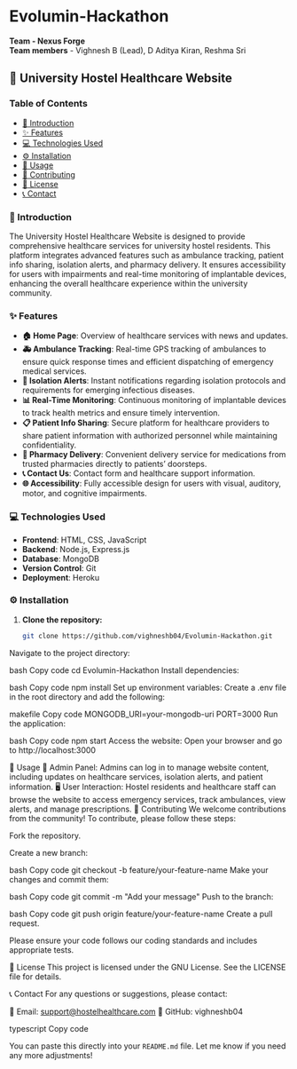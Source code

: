 # Evolumin-Hackathon
**Team - Nexus Forge**  
**Team members** - Vighnesh B (Lead), D Aditya Kiran, Reshma Sri

## 🏥 University Hostel Healthcare Website

### Table of Contents
- [📖 Introduction](#introduction)
- [✨ Features](#features)
- [💻 Technologies Used](#technologies-used)
- [⚙️ Installation](#installation)
- [🚀 Usage](#usage)
- [🤝 Contributing](#contributing)
- [📜 License](#license)
- [📞 Contact](#contact)

### 📖 Introduction

The University Hostel Healthcare Website is designed to provide comprehensive healthcare services for university hostel residents. This platform integrates advanced features such as ambulance tracking, patient info sharing, isolation alerts, and pharmacy delivery. It ensures accessibility for users with impairments and real-time monitoring of implantable devices, enhancing the overall healthcare experience within the university community.

### ✨ Features

- **🏠 Home Page**: Overview of healthcare services with news and updates.
- **🚑 Ambulance Tracking**: Real-time GPS tracking of ambulances to ensure quick response times and efficient dispatching of emergency medical services.
- **🔔 Isolation Alerts**: Instant notifications regarding isolation protocols and requirements for emerging infectious diseases.
- **📊 Real-Time Monitoring**: Continuous monitoring of implantable devices to track health metrics and ensure timely intervention.
- **📋 Patient Info Sharing**: Secure platform for healthcare providers to share patient information with authorized personnel while maintaining confidentiality.
- **🏥 Pharmacy Delivery**: Convenient delivery service for medications from trusted pharmacies directly to patients’ doorsteps.
- **📞 Contact Us**: Contact form and healthcare support information.
- **🌐 Accessibility**: Fully accessible design for users with visual, auditory, motor, and cognitive impairments.

### 💻 Technologies Used

- **Frontend**: HTML, CSS, JavaScript
- **Backend**: Node.js, Express.js
- **Database**: MongoDB
- **Version Control**: Git
- **Deployment**: Heroku

### ⚙️ Installation

1. **Clone the repository:**
   ```bash
   git clone https://github.com/vighneshb04/Evolumin-Hackathon.git
Navigate to the project directory:

bash
Copy code
cd Evolumin-Hackathon
Install dependencies:

bash
Copy code
npm install
Set up environment variables:
Create a .env file in the root directory and add the following:

makefile
Copy code
MONGODB_URI=your-mongodb-uri
PORT=3000
Run the application:

bash
Copy code
npm start
Access the website:
Open your browser and go to http://localhost:3000

🚀 Usage
🔐 Admin Panel: Admins can log in to manage website content, including updates on healthcare services, isolation alerts, and patient information.
🖥️ User Interaction: Hostel residents and healthcare staff can browse the website to access emergency services, track ambulances, view alerts, and manage prescriptions.
🤝 Contributing
We welcome contributions from the community! To contribute, please follow these steps:

Fork the repository.

Create a new branch:

bash
Copy code
git checkout -b feature/your-feature-name
Make your changes and commit them:

bash
Copy code
git commit -m "Add your message"
Push to the branch:

bash
Copy code
git push origin feature/your-feature-name
Create a pull request.

Please ensure your code follows our coding standards and includes appropriate tests.

📜 License
This project is licensed under the GNU License. See the LICENSE file for details.

📞 Contact
For any questions or suggestions, please contact:

📧 Email: support@hostelhealthcare.com
🐙 GitHub: vighneshb04

typescript
Copy code

You can paste this directly into your `README.md` file. Let me know if you need any more adjustments!





